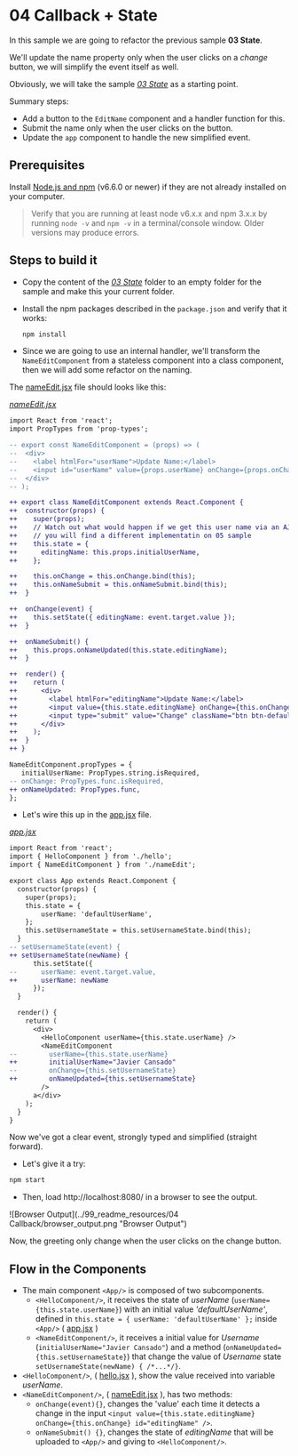 # 04 Callback + State

In this sample we are going to refactor the previous sample **03 State**.

We'll update the name property only when the user clicks on a _change_ button, we will simplify the event itself as well.

Obviously, we will take the sample  _[03 State](../03%20State/)_ as a starting point.

Summary steps:

- Add a button to the `EditName` component and a handler function for this.
- Submit the name only when the user clicks on the button.
- Update the `app` component to handle the new simplified event.

## Prerequisites

Install [Node.js and npm](https://nodejs.org/en/) (v6.6.0 or newer) if they are not already installed on your computer.

> Verify that you are running at least node v6.x.x and npm 3.x.x by running `node -v` and `npm -v` in a terminal/console window. Older versions may produce errors.

## Steps to build it

- Copy the content of the _[03 State](../03%20State/)_ folder to an empty folder for the sample and make this your current folder.

- Install the npm packages described in the `package.json` and verify that it works:

  ```bash
  npm install
  ```

- Since we are going to use an internal handler, we'll transform the `NameEditComponent` from a stateless component into a class component, then we will add some refactor on the naming.

 The [nameEdit.jsx](./src/nameEdit.jsx) file should looks like this:

_[nameEdit.jsx](./src/nameEdit.jsx)_
```diff
import React from 'react';
import PropTypes from 'prop-types';

-- export const NameEditComponent = (props) => (
--  <div>
--    <label htmlFor="userName">Update Name:</label>
--    <input id="userName" value={props.userName} onChange={props.onChange} />
--  </div>
-- );

++ export class NameEditComponent extends React.Component {  
++  constructor(props) {
++    super(props);
++    // Watch out what would happen if we get this user name via an AJAX callback
++    // you will find a different implementatin on 05 sample
++    this.state = {
++      editingName: this.props.initialUserName,
++    };

++    this.onChange = this.onChange.bind(this);
++    this.onNameSubmit = this.onNameSubmit.bind(this);
++  }

++  onChange(event) {
++    this.setState({ editingName: event.target.value });
++  }

++  onNameSubmit() {
++    this.props.onNameUpdated(this.state.editingName);
++  }

++  render() {
++    return (
++      <div>
++        <label htmlFor="editingName">Update Name:</label>
++        <input value={this.state.editingName} onChange={this.onChange} id="editingName" />
++        <input type="submit" value="Change" className="btn btn-default" onClick={this.onNameSubmit} />
++      </div>
++    );
++  }
++ }

NameEditComponent.propTypes = {
   initialUserName: PropTypes.string.isRequired,
-- onChange: PropTypes.func.isRequired,    
++ onNameUpdated: PropTypes.func,
};
```

- Let's wire this up in the [app.jsx](./src/app.jsx) file.

_[app.jsx](./src/app.jsx)_
```diff
import React from 'react';
import { HelloComponent } from './hello';
import { NameEditComponent } from './nameEdit';

export class App extends React.Component {
  constructor(props) {
    super(props);
    this.state = { 
        userName: 'defaultUserName',
    };
    this.setUsernameState = this.setUsernameState.bind(this);
  }
-- setUsernameState(event) {
++ setUsernameState(newName) {
      this.setState({ 
--      userName: event.target.value,        
++      userName: newName 
      });
  }

  render() {
    return (
      <div>
        <HelloComponent userName={this.state.userName} />
        <NameEditComponent
--        userName={this.state.userName}
++        initialUserName="Javier Cansado"
--        onChange={this.setUsernameState}  
++        onNameUpdated={this.setUsernameState}
        />
      a</div>
    );
  }
}
```

Now we've got a clear event, strongly typed and simplified (straight forward).

- Let's give it a try:

```bash
npm start
```

- Then, load http://localhost:8080/ in a browser to see the output.

 ![Browser Output](../99_readme_resources/04 Callback/browser_output.png "Browser Output")

Now, the greeting only change when the user clicks on the change button.

## Flow in the Components

* The main component `<App/>` is composed of two subcomponents.
    * `<HelloComponent/>`, it receives the state of _userName_ (`userName={this.state.userName}`) with an initial value _'defaultUserName'_, defined in `this.state = { userName: 'defaultUserName' };` inside `<App/>` ( [app.jsx](./src/app.jsx) )
    * `<NameEditComponent/>`, it receives a initial value for _Username_ (`initialUserName="Javier Cansado"`) and a method (`onNameUpdated={this.setUsernameState}`) that change the value of _Username_ state `setUsernameState(newName) {
      /*...*/}`.
* `<HelloComponent/>`, ( [hello.jsx](./src/hello.jsx) ), show the value received into variable _userName_.
* `<NameEditComponent/>`, ( [nameEdit.jsx](./src/nameEdit.jsx) ), has two methods:
    * `onChange(event){}`, changes the 'value' each time it detects a change in the input `<input value={this.state.editingName} onChange={this.onChange} id="editingName" />`.
    * `onNameSubmit() {}`, changes the state of _editingName_ that will be uploaded to `<App/>` and giving to `<HelloComponent/>`.